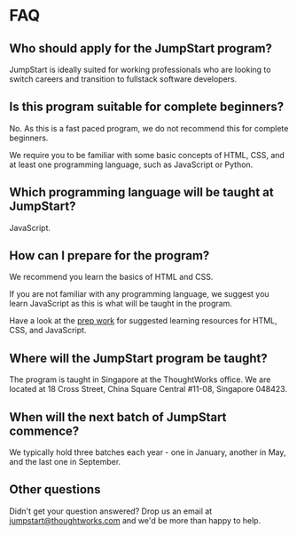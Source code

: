 # FAQ

## Who should apply for the JumpStart program?

JumpStart is ideally suited for working professionals who are looking to switch careers and transition to fullstack software developers.

## Is this program suitable for complete beginners?

No. As this is a fast paced program, we do not recommend this for complete beginners.

We require you to be familiar with some basic concepts of HTML, CSS, and at least one programming language, such as JavaScript or Python.

## Which programming language will be taught at JumpStart?

JavaScript.

## How can I prepare for the program?

We recommend you learn the basics of HTML and CSS.

If you are not familiar with any programming language, we suggest you learn JavaScript as this is what will be taught in the program.

Have a look at the [prep work](prep-work.md) for suggested learning resources for HTML, CSS, and JavaScript.

## Where will the JumpStart program be taught?

The program is taught in Singapore at the ThoughtWorks office. We are located at 18 Cross Street, China Square Central #11-08, Singapore 048423.

## When will the next batch of JumpStart commence?

We typically hold three batches each year - one in January, another in May, and the last one in September.

## Other questions

Didn't get your question answered? Drop us an email at jumpstart@thoughtworks.com and we'd be more than happy to help.
